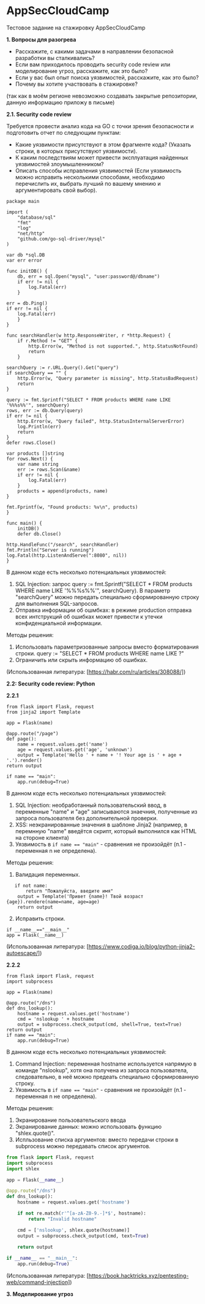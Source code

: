 # AppSecCloudCamp
Тестовое задание на стажировку AppSecCloudCamp

**1. Вопросы для разогрева**
- Расскажите, с какими задачами в направлении безопасной разработки вы сталкивались?
- Если вам приходилось проводить security code review или моделирование угроз, расскажите, как это было?
- Если у вас был опыт поиска уязвимостей, расскажите, как это было?
- Почему вы хотите участвовать в стажировке?

(так как в моём регионе невозможно создавать закрытые репозитории, данную информацию приложу в письме)

**2.1. Security code review**

Требуется провести анализ кода на GO с точки зрения безопасности и подготовить отчет по следующим пунктам:

- Какие уязвимости присутствуют в этом фрагменте кода? (Указать строки, в которых присутствуют уязвимости).
- К каким последствиям может привести эксплуатация найденных уязвимостей злоумышленником?
- Описать способы исправления уязвимостей (Если уязвимость можно исправить несколькими способами, необходимо перечислить их, выбрать лучший по вашему мнению и аргументировать свой выбор).

```
package main

import (
    "database/sql"
    "fmt"
    "log"
    "net/http"
    "github.com/go-sql-driver/mysql"
)

var db *sql.DB
var err error

func initDB() {
    db, err = sql.Open("mysql", "user:password@/dbname")
    if err != nil {
        log.Fatal(err)
    }

err = db.Ping()
if err != nil {
    log.Fatal(err)
    }
}

func searchHandler(w http.ResponseWriter, r *http.Request) {
    if r.Method != "GET" {
        http.Error(w, "Method is not supported.", http.StatusNotFound)
        return
    }

searchQuery := r.URL.Query().Get("query")
if searchQuery == "" {
    http.Error(w, "Query parameter is missing", http.StatusBadRequest)
    return
}

query := fmt.Sprintf("SELECT * FROM products WHERE name LIKE '%%%s%%'", searchQuery)
rows, err := db.Query(query)
if err != nil {
    http.Error(w, "Query failed", http.StatusInternalServerError)
    log.Println(err)
    return
}
defer rows.Close()

var products []string
for rows.Next() {
    var name string
    err := rows.Scan(&name)
    if err != nil {
        log.Fatal(err)
    }
    products = append(products, name)
}

fmt.Fprintf(w, "Found products: %v\n", products)
}

func main() {
    initDB()
    defer db.Close()

http.HandleFunc("/search", searchHandler)
fmt.Println("Server is running")
log.Fatal(http.ListenAndServe(":8080", nil))
}
```
В данном коде есть несколько потенциальных уязвимостей:

1. SQL Injection: запрос query := fmt.Sprintf("SELECT * FROM products WHERE name LIKE '%%%s%%'", searchQuery). В параметр "searchQuery" можно передать специально сформированную строку для выполнения SQL-запросов.
2. Отправка информации об ошмбках: в режиме production отправка всех интструкций об ошибках может привести к утечки конфиденциальной информации.

Методы решения:

1. Использовать параметризованные запросы вместо форматирования строки.
query := "SELECT * FROM products WHERE name LIKE ?"
2. Ограничить или скрыть информацию об ошибках.

(Использованная литература: [https://habr.com/ru/articles/308088/])

**2.2: Security code review: Python**

**2.2.1**
```
from flask import Flask, request
from jinja2 import Template

app = Flask(name)

@app.route("/page")
def page():
    name = request.values.get('name')
    age = request.values.get('age', 'unknown')
    output = Template('Hello ' + name + '! Your age is ' + age + '.').render()
return output

if name == "main":
    app.run(debug=True)
```
В данном коде есть несколько потенциальных уязвимостей:

1. SQL Injection: необработанный пользовательский ввод, в переменные "name" и "age" записываются знаечния, полученные из запроса пользователя без дополнительной проверки. 
2. XSS: неэкранированные значения в шаблоне Jinja2 (например, в перемнную "name" введётся скрипт, который выполнился как HTML на стороне клиента)
3. Уязвимость в `if name == "main"` - сравнения не произойдёт (п.1 - переменная n не определена).

Методы решения: 
1. Валидация переменных.
 ```
    if not name:
        return "Пожалуйста, введите имя"
     output = Template('Привет {name}! Твой возраст {age}).rendere(name=name, age=age)
     return output
 ```

2.  Исправить строки.
```
if __name__=="__main__"
app = Flask(__name__)
```

(Использованная литература: [https://www.codiga.io/blog/python-jinja2-autoescape/])

**2.2.2**

```
from flask import Flask, request
import subprocess

app = Flask(name)

@app.route("/dns")
def dns_lookup():
    hostname = request.values.get('hostname')
    cmd = 'nslookup ' + hostname
    output = subprocess.check_output(cmd, shell=True, text=True)
return output
if name == "main":
    app.run(debug=True)
```

В данном коде есть несколько потенциальных уязвимостей:
1. Command Injection: переменная hostname используется напрямую в команде "nslookup", хотя она получена из запроса пользователа, следовательно, в неё можно предеать специально сформированную строку.
2. Уязвимость в `if name == "main"` - сравнения не произойдёт (п.1 - переменная n не определена).

Методы решения: 
1. Экранирование пользовательского ввода
2. Экранирование данных: можно использовать функцию "shlex.quote()".
3. Испльзование списка аргументов: вместо передачи строки в subprocess можно передaвать список аргументов. 

```python
from flask import Flask, request
import subprocess
import shlex

app = Flask(__name__)

@app.route("/dns")
def dns_lookup():
    hostname = request.values.get('hostname')

    if not re.match(r'^[a-zA-Z0-9.-]*$', hostname):
        return "Invalid hostname"

    cmd = ['nslookup', shlex.quote(hostname)]
    output = subprocess.check_output(cmd, text=True)
    
    return output

if __name__ == "__main__":
    app.run(debug=True)
```
(Использованная литература: [https://book.hacktricks.xyz/pentesting-web/command-injection])

**3. Моделирование угроз**
